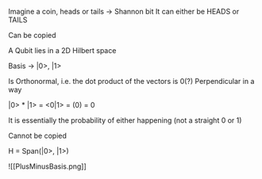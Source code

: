 Imagine a coin, heads or tails -> Shannon bit
It can either be HEADS or TAILS

Can be copied


A Qubit lies in a 2D Hilbert space

Basis -> |0>, |1>

Is Orthonormal, i.e. the dot product of the vectors is 0(?)
Perpendicular in a way

|0> \* |1> = <0|1> = (0) = 0

It is essentially the probability of either happening (not a straight 0 or 1)

Cannot be copied


H = Span(|0>, |1>)

![[PlusMinusBasis.png]]